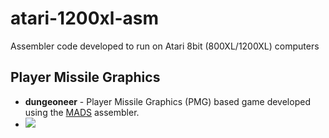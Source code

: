 # atari-1200xl-asm
Assembler code developed to run on Atari 8bit (800XL/1200XL) computers

## Player Missile Graphics
- **dungeoneer** - Player Missile Graphics (PMG) based game developed using the [MADS](https://mads.atari8.info/) assembler.
- ![](https://user-images.githubusercontent.com/7003154/168381653-ead3c51f-c99c-4c48-956a-a1ab3e3f364d.png)
